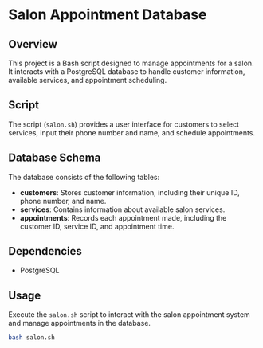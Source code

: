 # Salon Appointment Database

## Overview

This project is a Bash script designed to manage appointments for a salon. It interacts with a PostgreSQL database to handle customer information, available services, and appointment scheduling.

## Script

The script (`salon.sh`) provides a user interface for customers to select services, input their phone number and name, and schedule appointments.

## Database Schema

The database consists of the following tables:

- **customers**: Stores customer information, including their unique ID, phone number, and name.
- **services**: Contains information about available salon services.
- **appointments**: Records each appointment made, including the customer ID, service ID, and appointment time.

## Dependencies

- PostgreSQL

## Usage

Execute the `salon.sh` script to interact with the salon appointment system and manage appointments in the database.

```bash
bash salon.sh
```
